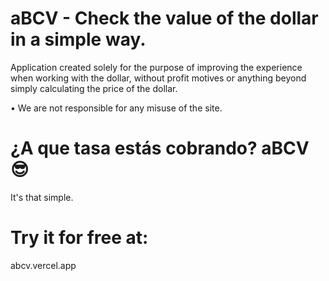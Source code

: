 # aBCV - Check the value of the dollar in a simple way.

Application created solely for the purpose of improving the experience when working with the dollar, without profit motives or anything beyond simply calculating the price of the dollar.

• We are not responsible for any misuse of the site.

# ¿A que tasa estás cobrando? aBCV 😎

It's that simple.

# Try it for free at:
abcv.vercel.app
